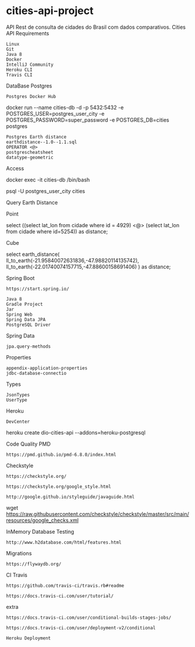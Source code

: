 # cities-api-project
API Rest de consulta de cidades do Brasil com dados comparativos.
Cities API
Requirements

    Linux
    Git
    Java 8
    Docker
    IntelliJ Community
    Heroku CLI
    Travis CLI

DataBase
Postgres

    Postgres Docker Hub

docker run --name cities-db -d -p 5432:5432 -e POSTGRES_USER=postgres_user_city -e POSTGRES_PASSWORD=super_password -e POSTGRES_DB=cities postgres

    Postgres Earth distance
    earthdistance--1.0--1.1.sql
    OPERATOR <@>
    postgrescheatsheet
    datatype-geometric

Access

docker exec -it cities-db /bin/bash

psql -U postgres_user_city cities

Query Earth Distance

Point

select ((select lat_lon from cidade where id = 4929) <@> (select lat_lon from cidade where id=5254)) as distance;

Cube

select earth_distance(
    ll_to_earth(-21.95840072631836,-47.98820114135742), 
    ll_to_earth(-22.01740074157715,-47.88600158691406)
) as distance;

Spring Boot

    https://start.spring.io/

    Java 8
    Gradle Project
    Jar
    Spring Web
    Spring Data JPA
    PostgreSQL Driver

Spring Data

    jpa.query-methods

Properties

    appendix-application-properties
    jdbc-database-connectio

Types

    JsonTypes
    UserType

Heroku

    DevCenter

heroku create dio-cities-api --addons=heroku-postgresql

Code Quality
PMD

    https://pmd.github.io/pmd-6.8.0/index.html

Checkstyle

    https://checkstyle.org/

    https://checkstyle.org/google_style.html

    http://google.github.io/styleguide/javaguide.html

wget https://raw.githubusercontent.com/checkstyle/checkstyle/master/src/main/resources/google_checks.xml

InMemory Database Testing

    http://www.h2database.com/html/features.html

Migrations

    https://flywaydb.org/

CI
Travis

    https://github.com/travis-ci/travis.rb#readme

    https://docs.travis-ci.com/user/tutorial/

extra

    https://docs.travis-ci.com/user/conditional-builds-stages-jobs/

    https://docs.travis-ci.com/user/deployment-v2/conditional

    Heroku Deployment
